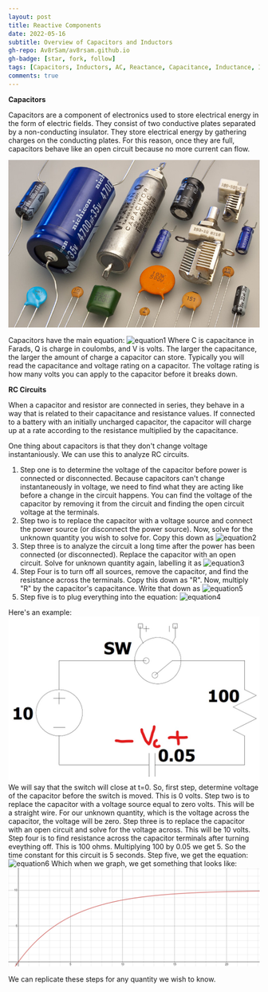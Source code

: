 ```yaml
---
layout: post
title: Reactive Components
date: 2022-05-16
subtitle: Overview of Capacitors and Inductors
gh-repo: Av8rSam/av8rsam.github.io
gh-badge: [star, fork, follow]
tags: [Capacitors, Inductors, AC, Reactance, Capacitance, Inductance, Impedance]
comments: true
---
```


**Capacitors**

Capacitors are a component of electronics used to store electrical energy in the form of electric fields. They consist of two conductive plates separated by a non-conducting insulator. They store electrical energy by gathering charges on the conducting plates. For this reason, once they are full, capacitors behave like an open circuit because no more current can flow. 

![capacitors](/assets/img/capacitors.jpg)

Capacitors have the main equation: 
![equation1](https://latex.codecogs.com/png.image?\dpi{110}C=\frac{Q}{V})
Where C is capacitance in Farads, Q is charge in coulombs, and V is volts. The larger the capacitance, the larger the amount of charge a capacitor can store. Typically you will read the capacitance and voltage rating on a capacitor. The voltage rating is how many volts you can apply to the capacitor before it breaks down. 

**RC Circuits**

When a capacitor and resistor are connected in series, they behave in a way that is related to their capacitance and resistance values. If connected to a battery with an initially uncharged capacitor, the capacitor will charge up at a rate according to the resistance multiplied by the capacitance. 

One thing about capacitors is that they don't change voltage instantaniously. We can use this to analyze RC circuits. 
1. Step one is to determine the voltage of the capacitor before power is connected or disconnected. Because capacitors can't change instantaneously in voltage, we need to find what they are acting like before a change in the circuit happens. You can find the voltage of the capacitor by removing it from the circuit and finding the open circuit voltage at the terminals.
2. Step two is to replace the capacitor with a voltage source and connect the power source (or disconnect the power source). Now, solve for the unknown quantity you wish to solve for. Copy this down as ![equation2](https://latex.codecogs.com/png.image?\dpi{110}X(0^{&plus;})) 
3. Step three is to analyze the circuit a long time after the power has been connected (or disconnected). Replace the capacitor with an open circuit. Solve for unknown quantity again, labelling it as ![equation3](https://latex.codecogs.com/png.image?\dpi{110}X(\infty)) 
4. Step Four is to turn off all sources, remove the capacitor, and find the resistance across the terminals. Copy this down as "R". Now, multiply "R" by the capacitor's capacitance. Write that down as ![equation5](https://latex.codecogs.com/png.image?\dpi{110}\tau)
5. Step five is to plug everything into the equation: ![equation4](https://latex.codecogs.com/png.image?\dpi{110}X(t)=X(\infty)&plus;[X(0^{-})-X(\infty)]e^{\frac{-t}{\tau}}) 

Here's an example:
![RCsolve](/assets/img/RCsolve.jpg)
We will say that the switch will close at t=0. So, first step, determine voltage of the capacitor before the switch is moved. This is 0 volts. 
Step two is to replace the capacitor with a voltage source equal to zero volts. This will be a straight wire. For our unknown quantity, which is the voltage across the capacitor, the voltage will be zero. 
Step three is to replace the capacitor with an open circuit and solve for the voltage across. This will be 10 volts.
Step four is to find resistance across the capacitor terminals after turning eveything off. This is 100 ohms. Multiplying 100 by 0.05 we get 5. So the time constant for this circuit is 5 seconds. 
Step five, we get the equation: ![equation6](https://latex.codecogs.com/png.image?\dpi{110}V_{c}(t)=10-10e^{\frac{-t}{5}}) 
Which when we graph, we get something that looks like:
![RCgraph](/assets/img/RCgraph.PNG)

We can replicate these steps for any quantity we wish to know. 
